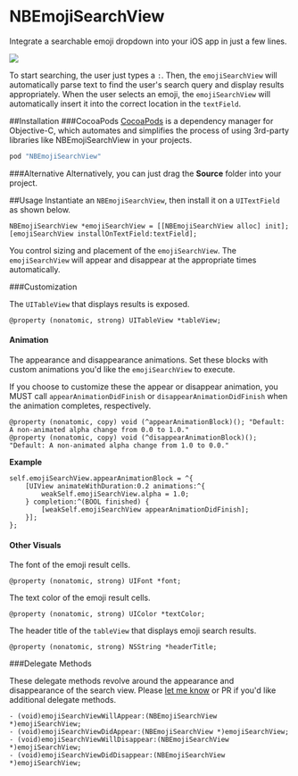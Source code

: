 NBEmojiSearchView
====================
Integrate a searchable emoji dropdown into your iOS app in just a few lines.

![](screencast.gif)

To start searching, the user just types a `:`. Then, the `emojiSearchView` will automatically parse text to find the user's search query and display results appropriately. When the user selects an emoji, the `emojiSearchView` will automatically insert it into the correct location in the `textField`.

##Installation
###CocoaPods
[CocoaPods](http://cocoapods.org) is a dependency manager for Objective-C, which automates and simplifies the process of using 3rd-party libraries like NBEmojiSearchView in your projects.

```ruby
pod "NBEmojiSearchView"
```

###Alternative
Alternatively, you can just drag the <b>Source</b> folder into your project.

##Usage
Instantiate an `NBEmojiSearchView`, then install it on a `UITextField` as shown below. 
```smalltalk
NBEmojiSearchView *emojiSearchView = [[NBEmojiSearchView alloc] init];
[emojiSearchView installOnTextField:textField];
```
You control sizing and placement of the `emojiSearchView`. The `emojiSearchView` will appear and disappear at the appropriate times automatically.

###Customization

The `UITableView` that displays results is exposed.
```smalltalk
@property (nonatomic, strong) UITableView *tableView;
```

#### Animation

The appearance and disappearance animations. Set these blocks with custom animations you'd like the `emojiSearchView` to execute.

If you choose to customize these the appear or disappear animation, you MUST call `appearAnimationDidFinish` or `disappearAnimationDidFinish` when the animation completes, respectively.
```smalltalk
@property (nonatomic, copy) void (^appearAnimationBlock)(); "Default: A non-animated alpha change from 0.0 to 1.0."
@property (nonatomic, copy) void (^disappearAnimationBlock)(); "Default: A non-animated alpha change from 1.0 to 0.0."
```

**Example**

```smalltalk
self.emojiSearchView.appearAnimationBlock = ^{
    [UIView animateWithDuration:0.2 animations:^{
        weakSelf.emojiSearchView.alpha = 1.0;
    } completion:^(BOOL finished) {
        [weakSelf.emojiSearchView appearAnimationDidFinish];
    }];
};
```

#### Other Visuals

The font of the emoji result cells.
```smalltalk
@property (nonatomic, strong) UIFont *font;
```

The text color of the emoji result cells.
```smalltalk
@property (nonatomic, strong) UIColor *textColor;
```

The header title of the `tableView` that displays emoji search results.
```smalltalk
@property (nonatomic, strong) NSString *headerTitle;
```

###Delegate Methods

These delegate methods revolve around the appearance and disappearance of the search view. Please [let me know](http://twitter.com/2neeraj) or PR if you'd like additional delegate methods.
```smalltalk
- (void)emojiSearchViewWillAppear:(NBEmojiSearchView *)emojiSearchView;
- (void)emojiSearchViewDidAppear:(NBEmojiSearchView *)emojiSearchView;
- (void)emojiSearchViewWillDisappear:(NBEmojiSearchView *)emojiSearchView;
- (void)emojiSearchViewDidDisappear:(NBEmojiSearchView *)emojiSearchView;
```

